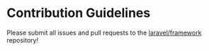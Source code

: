 # Contribution Guidelines


Please submit all issues and pull requests to the [laravel/framework](http://github.com/laravel/framework) repository! 
